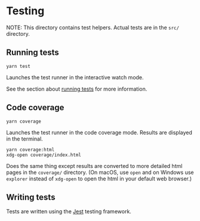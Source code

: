 # Testing

NOTE: This directory contains test helpers. Actual tests are in the `src/`
directory.


## Running tests

    yarn test

Launches the test runner in the interactive watch mode.

See the section about [running tests][tests] for more information.

[tests]: https://facebook.github.io/create-react-app/docs/running-tests

## Code coverage

    yarn coverage

Launches the test runner in the code coverage mode. Results are displayed in
the terminal.

    yarn coverage:html
    xdg-open coverage/index.html

Does the same thing except results are converted to more detailed html pages in
the `coverage/` directory. (On macOS, use `open` and on Windows use `explorer`
instead of `xdg-open` to open the html in your default web browser.)


## Writing tests

Tests are written using the [Jest][jest] testing framework.

[jest]: https://jestjs.io/
